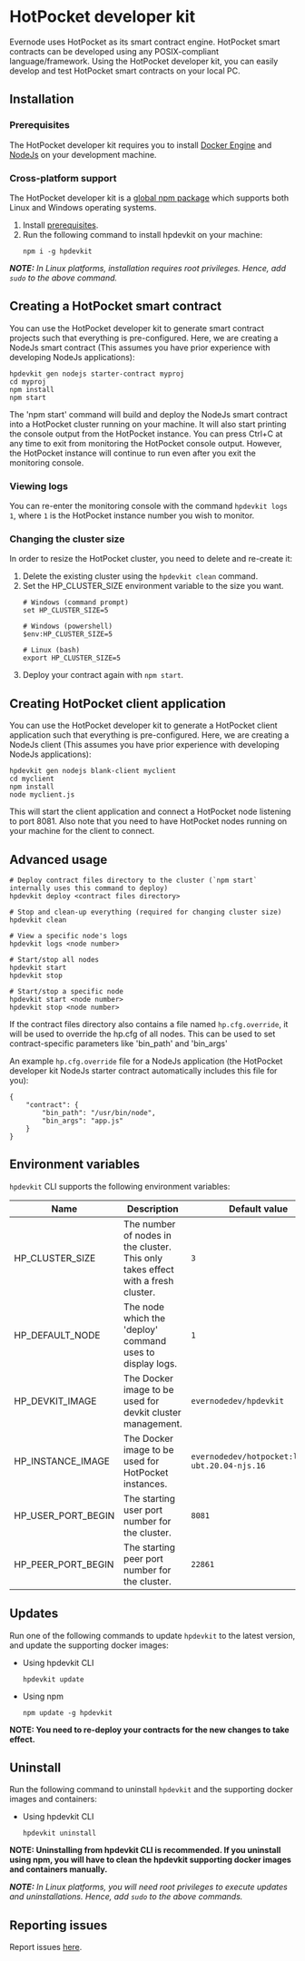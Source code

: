 # HotPocket developer kit
Evernode uses HotPocket as its smart contract engine. HotPocket smart contracts can be developed using any POSIX-compliant language/framework. Using the HotPocket developer kit, you can easily develop and test HotPocket smart contracts on your local PC.

## Installation

### Prerequisites
The HotPocket developer kit requires you to install [Docker Engine](https://docs.docker.com/engine/install/) and [NodeJs](https://nodejs.org/en/) on your development machine.

### Cross-platform support
The HotPocket developer kit is a [global npm package](https://www.npmjs.com/package/hpdevkit) which supports both Linux and Windows operating systems.
1. Install [prerequisites](#prerequisites).
2. Run the following command to install hpdevkit on your machine:
    ```
    npm i -g hpdevkit
    ```

_**NOTE:** In Linux platforms, installation requires root privileges. Hence, add `sudo` to the above command._

## Creating a HotPocket smart contract
You can use the HotPocket developer kit to generate smart contract projects such that everything is pre-configured. Here, we are creating a NodeJs smart contract (This assumes you have prior experience with developing NodeJs applications):
```
hpdevkit gen nodejs starter-contract myproj
cd myproj
npm install
npm start
```
The 'npm start' command will build and deploy the NodeJs smart contract into a HotPocket cluster running on your machine. It will also start printing the console output from the HotPocket instance. You can press Ctrl+C at any time to exit from monitoring the HotPocket console output. However, the HotPocket instance will continue to run even after you exit the monitoring console.

### Viewing logs
You can re-enter the monitoring console with the command `hpdevkit logs 1`, where `1` is the HotPocket instance number you wish to monitor.

### Changing the cluster size
In order to resize the HotPocket cluster, you need to delete and re-create it:
1. Delete the existing cluster using the `hpdevkit clean` command.
2. Set the HP_CLUSTER_SIZE environment variable to the size you want.
    ```
    # Windows (command prompt)
    set HP_CLUSTER_SIZE=5

    # Windows (powershell)
    $env:HP_CLUSTER_SIZE=5

    # Linux (bash)
    export HP_CLUSTER_SIZE=5
    ```
3. Deploy your contract again with `npm start`.

## Creating HotPocket client application
You can use the HotPocket developer kit to generate a HotPocket client application such that everything is pre-configured. Here, we are creating a NodeJs client (This assumes you have prior experience with developing NodeJs applications):
```
hpdevkit gen nodejs blank-client myclient
cd myclient
npm install
node myclient.js
```
This will start the client application and connect a HotPocket node listening to port 8081. Also note that you need to have HotPocket nodes running on your machine for the client to connect. 

## Advanced usage
```
# Deploy contract files directory to the cluster (`npm start` internally uses this command to deploy)
hpdevkit deploy <contract files directory>

# Stop and clean-up everything (required for changing cluster size)
hpdevkit clean

# View a specific node's logs
hpdevkit logs <node number>

# Start/stop all nodes
hpdevkit start
hpdevkit stop

# Start/stop a specific node
hpdevkit start <node number>
hpdevkit stop <node number>
```

If the contract files directory also contains a file named `hp.cfg.override`, it will be used to override the hp.cfg of all nodes. This can be used to set contract-specific parameters like 'bin_path' and 'bin_args'

An example `hp.cfg.override` file for a NodeJs application (the HotPocket developer kit NodeJs starter contract automatically includes this file for you):
```
{
    "contract": {
        "bin_path": "/usr/bin/node",
        "bin_args": "app.js"
    }
}
```

## Environment variables
`hpdevkit` CLI supports the following environment variables:

| Name | Description | Default value |
| --- | --- | --- |
| HP_CLUSTER_SIZE | The number of nodes in the cluster. This only takes effect with a fresh cluster. | `3` |
| HP_DEFAULT_NODE | The node which the 'deploy' command uses to display logs. | `1` |
| HP_DEVKIT_IMAGE | The Docker image to be used for devkit cluster management. | `evernodedev/hpdevkit` |
| HP_INSTANCE_IMAGE | The Docker image to be used for HotPocket instances. | `evernodedev/hotpocket:latest-ubt.20.04-njs.16` |
| HP_USER_PORT_BEGIN | The starting user port number for the cluster. | `8081` |
| HP_PEER_PORT_BEGIN | The starting peer port number for the cluster. | `22861` |

## Updates
Run one of the following commands to update `hpdevkit` to the latest version, and update the supporting docker images:
- Using hpdevkit CLI
    ```
    hpdevkit update
    ```

- Using npm
    ```
    npm update -g hpdevkit
    ```

**NOTE: You need to re-deploy your contracts for the new changes to take effect.**

## Uninstall
Run the following command to uninstall `hpdevkit` and the supporting docker images and containers:

- Using hpdevkit CLI
    ```
    hpdevkit uninstall
    ```

**NOTE: Uninstalling from hpdevkit CLI is recommended. If you uninstall using npm, you will have to clean the hpdevkit supporting docker images and containers manually.**

_**NOTE:** In Linux platforms, you will need root privileges to execute updates and uninstallations. Hence, add `sudo` to the above commands._

## Reporting issues
Report issues [here](https://github.com/HotPocketDev/evernode-sdk/issues).
